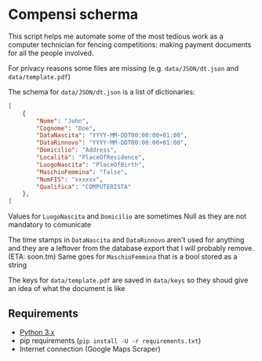# Compensi scherma

This script helps me automate some of the most tedious work as a computer technician for fencing competitions: making payment documents for all the people involved.

For privacy reasons some files are missing (e.g. `data/JSON/dt.json` and `data/template.pdf`)

The schema for `data/JSON/dt.json` is a list of dictionaries:

```json
[
    {
        "Nome": "John",
        "Cognome": "Doe",
        "DataNascita": "YYYY-MM-DDT00:00:00+01:00",
        "DataRinnovo": "YYYY-MM-DDT00:00:00+01:00",
        "Domicilio": "Address",
        "Località": "PlaceOfResidence",
        "LuogoNascita": "PlaceOfBirth",
        "MaschioFemmina": "false",
        "NumFIS": "xxxxxx",
        "Qualifica": "COMPUTERISTA"
    },
]
```

Values for `LuogoNascita` and `Domicilio` are sometimes Null as they are not mandatory to comunicate

The time stamps in `DataNascita` and `DataRinnovo` aren't used for anything and they are a leftover from the database export that I will probably remove. (ETA: soon.tm)
Same goes for `MaschioFemmina` that is a bool stored as a string

The keys for `data/template.pdf` are saved in `data/keys` so they shoud give an idea of what the document is like

## Requirements

- [Python 3.x](https://www.python.org/downloads/)
- pip requirements (`pip install -U -r requirements.txt`)
- Internet connection (Google Maps Scraper)
